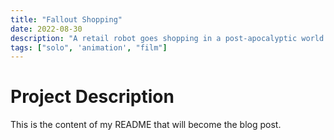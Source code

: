 ```yaml
---
title: "Fallout Shopping"
date: 2022-08-30
description: "A retail robot goes shopping in a post-apocalyptic world."
tags: ["solo", 'animation', "film"]
---
```


# Project Description

This is the content of my README that will become the blog post.